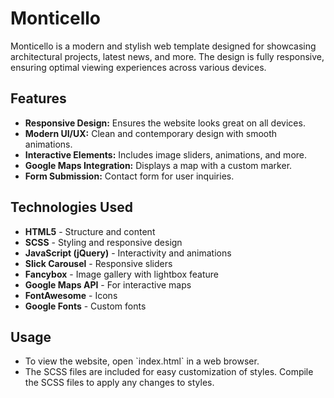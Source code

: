 
# Monticello

Monticello is a modern and stylish web template designed for showcasing architectural projects, latest news, and more. The design is fully responsive, ensuring optimal viewing experiences across various devices.

## Features

- **Responsive Design:** Ensures the website looks great on all devices.
- **Modern UI/UX:** Clean and contemporary design with smooth animations.
- **Interactive Elements:** Includes image sliders, animations, and more.
- **Google Maps Integration:** Displays a map with a custom marker.
- **Form Submission:** Contact form for user inquiries.

## Technologies Used

- **HTML5** - Structure and content
- **SCSS** - Styling and responsive design
- **JavaScript (jQuery)** - Interactivity and animations
- **Slick Carousel** - Responsive sliders
- **Fancybox** - Image gallery with lightbox feature
- **Google Maps API** - For interactive maps
- **FontAwesome** - Icons
- **Google Fonts** - Custom fonts

## Usage

- To view the website, open \`index.html\` in a web browser.
- The SCSS files are included for easy customization of styles. Compile the SCSS files to apply any changes to styles.

